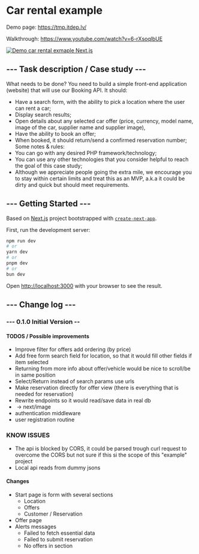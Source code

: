 # Car rental example
Demo page: https://tmp.itdep.lv/

Walkthrough: https://www.youtube.com/watch?v=6-rXsoqlbUE

[![Demo car rental exmaple Next.js](http://itdep.lv/wp-content/uploads/2024/03/carrental.gif)](https://www.youtube.com/watch?v=6-rXsoqlbUE)

## --- Task description / Case study ---
What needs to be done?
You need to build a simple front-end application (website) that will use our Booking API.
It should:
- Have a search form, with the ability to pick a location where the user can rent a car;
- Display search results;
- Open details about any selected car offer (price, currency, model name, image of the car, supplier name
  and supplier image),
- Have the ability to book an offer;
- When booked, it should return/send a confirmed reservation number;
  Some notes & rules:
- You can go with any desired PHP framework/technology;
- You can use any other technologies that you consider helpful to reach the goal of this case study;
- Although we appreciate people going the extra mile, we encourage you to stay within certain limits and
  treat this as an MVP, a.k.a it could be dirty and quick but should meet requirements.

## --- Getting Started ---
Based on  [Next.js](https://nextjs.org/) project bootstrapped with [`create-next-app`](https://github.com/vercel/next.js/tree/canary/packages/create-next-app).

First, run the development server:

```bash
npm run dev
# or
yarn dev
# or
pnpm dev
# or
bun dev
```

Open [http://localhost:3000](http://localhost:3000) with your browser to see the result.


## --- Change log ---

### --- 0.1.0 Initial Version --

#### TODOS / Possible improvements
- Improve filter for offers add ordering (by price) 
- Add free form search field for location, so that it would fill other fields if item selected
- Returning from more info about offer/vehicle would be nice to scroll/be in same position
- Select/Return instead of search params use urls
- Make reservation directly for offer view (there is everything that is needed for reservation)
- Rewrite endpoints so it would read/save data in real db
- <img> -> next/image
- authentication middleware
- user registration routine

### KNOW ISSUES
- The api is blocked by CORS, it could be parsed trough curl request to overcome the CORS but not sure if this si the scope of this "example" project
- Local api reads from dummy jsons 

#### Changes
- Start page is form with several sections
    - Location
    - Offers
    - Customer / Reservation
- Offer page
- Alerts messages
    - Failed to fetch essential data
    - Failed to submit reservation
    - No offers in section
